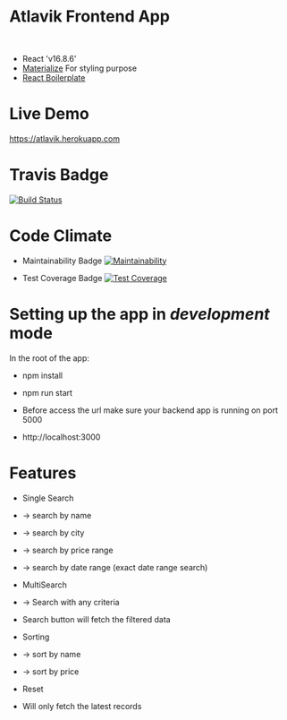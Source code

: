 # Atlavik Frontend App
<br />

* React 'v16.8.6'
* <a href="https://materializecss.com">Materialize</a> For styling purpose
* <a href="https://github.com/react-boilerplate/react-boilerplate">React Boilerplate</a>

# Live Demo
<a href="https://atlavik.herokuapp.com">https://atlavik.herokuapp.com</a>
# Travis Badge

[![Build Status](https://travis-ci.com/Qubaish/atlavik-frontend.svg?branch=master)](https://travis-ci.com/Qubaish/atlavik-frontend)

# Code Climate

* Maintainability Badge
[![Maintainability](https://api.codeclimate.com/v1/badges/ef1dbd40d1a53f4986b8/maintainability)](https://codeclimate.com/github/Qubaish/atlavik-frontend/maintainability)

* Test Coverage Badge
[![Test Coverage](https://api.codeclimate.com/v1/badges/ef1dbd40d1a53f4986b8/test_coverage)](https://codeclimate.com/github/Qubaish/atlavik-frontend/test_coverage)

# Setting up the app in *development* mode

In the root of the app:
* npm install
* npm run start

* Before access the url make sure your backend app is running on port 5000

* http://localhost:3000

# Features

* Single Search 
* -> search by name
* -> search by city
* -> search by price range
* -> search by date range (exact date range search)

* MultiSearch 
* -> Search with any criteria

* Search button will fetch the filtered data

* Sorting
* -> sort by name
* -> sort by price 

* Reset
* Will only fetch the latest records




